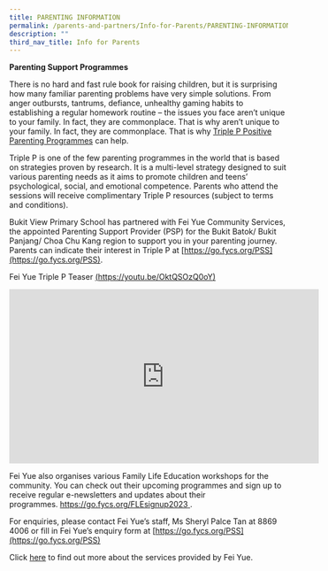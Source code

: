 ```yaml
---
title: PARENTING INFORMATION
permalink: /parents-and-partners/Info-for-Parents/PARENTING-INFORMATION/
description: ""
third_nav_title: Info for Parents
---
```

**Parenting Support Programmes**  
  
There is no hard and fast rule book for raising children, but it is surprising how many familiar parenting problems have very simple solutions. From anger outbursts, tantrums, defiance, unhealthy gaming habits to establishing a regular homework routine – the issues you face aren’t unique to your family. In fact, they are commonplace. That is why&nbsp;aren’t unique to your family. In fact, they are commonplace.&nbsp;That is why&nbsp;[Triple P Positive Parenting Programmes](https://www.triplep-parenting.net/global/triple-p/)&nbsp;can help.  
  
Triple P is one of the few parenting programmes in the world that is based on strategies proven by research. It is a multi-level strategy designed to suit various parenting needs as it aims to promote children and teens’ psychological, social, and emotional competence. Parents who attend the sessions will receive complimentary Triple P resources (subject to terms and conditions).  
  

Bukit View Primary School has partnered with Fei Yue Community Services, the appointed Parenting Support Provider (PSP) for the Bukit Batok/ Bukit Panjang/ Choa Chu Kang region to support you in your parenting journey. Parents can indicate their interest in Triple P at&nbsp;[https://go.fycs.org/PSS](https://go.fycs.org/PSS).

  

Fei Yue Triple P Teaser&nbsp;[(https://youtu.be/OktQSOzQ0oY)](https://bukitviewpri.moe.edu.sg/parents-n-partners/info-for-parents/(https://youtu.be/OktQSOzQ0oY))

<iframe width="560" height="315" src="https://www.youtube.com/embed/OktQSOzQ0oY" title="YouTube video player" frameborder="0" allow="accelerometer; autoplay; clipboard-write; encrypted-media; gyroscope; picture-in-picture" allowfullscreen=""></iframe>

Fei Yue also organises various Family Life Education workshops for the community. You can check out their upcoming programmes and sign up to receive regular e-newsletters and updates about their programmes.&nbsp;[https://go.fycs.org/FLEsignup2023 ](https://go.fycs.org/FLEsignup2023 ).  
  
For enquiries, please contact Fei Yue’s staff, Ms Sheryl Palce Tan at 8869 4006 or fill in Fei Yue’s enquiry form at&nbsp;[https://go.fycs.org/PSS](https://go.fycs.org/PSS)
  
  
Click&nbsp;[here](/files/Parents%20and%20Partners/Info%20for%20Parents/PARENTING%20INFORMATION/1%20Write-up%20on%20Fei%20Yue%20ServicesFor%20Website.pdf)&nbsp;to find out more about the services provided by Fei Yue.